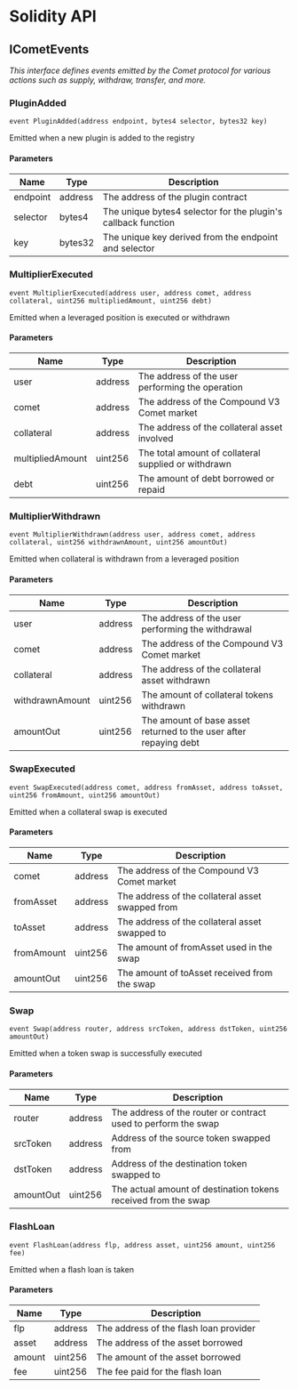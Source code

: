 # Solidity API

## ICometEvents

_This interface defines events emitted by the Comet protocol for various actions such as supply, withdraw, transfer, and more._

### PluginAdded

```solidity
event PluginAdded(address endpoint, bytes4 selector, bytes32 key)
```

Emitted when a new plugin is added to the registry

#### Parameters

| Name     | Type    | Description                                                   |
| -------- | ------- | ------------------------------------------------------------- |
| endpoint | address | The address of the plugin contract                            |
| selector | bytes4  | The unique bytes4 selector for the plugin's callback function |
| key      | bytes32 | The unique key derived from the endpoint and selector         |

### MultiplierExecuted

```solidity
event MultiplierExecuted(address user, address comet, address collateral, uint256 multipliedAmount, uint256 debt)
```

Emitted when a leveraged position is executed or withdrawn

#### Parameters

| Name             | Type    | Description                                          |
| ---------------- | ------- | ---------------------------------------------------- |
| user             | address | The address of the user performing the operation     |
| comet            | address | The address of the Compound V3 Comet market          |
| collateral       | address | The address of the collateral asset involved         |
| multipliedAmount | uint256 | The total amount of collateral supplied or withdrawn |
| debt             | uint256 | The amount of debt borrowed or repaid                |

### MultiplierWithdrawn

```solidity
event MultiplierWithdrawn(address user, address comet, address collateral, uint256 withdrawnAmount, uint256 amountOut)
```

Emitted when collateral is withdrawn from a leveraged position

#### Parameters

| Name            | Type    | Description                                                       |
| --------------- | ------- | ----------------------------------------------------------------- |
| user            | address | The address of the user performing the withdrawal                 |
| comet           | address | The address of the Compound V3 Comet market                       |
| collateral      | address | The address of the collateral asset withdrawn                     |
| withdrawnAmount | uint256 | The amount of collateral tokens withdrawn                         |
| amountOut       | uint256 | The amount of base asset returned to the user after repaying debt |

### SwapExecuted

```solidity
event SwapExecuted(address comet, address fromAsset, address toAsset, uint256 fromAmount, uint256 amountOut)
```

Emitted when a collateral swap is executed

#### Parameters

| Name       | Type    | Description                                      |
| ---------- | ------- | ------------------------------------------------ |
| comet      | address | The address of the Compound V3 Comet market      |
| fromAsset  | address | The address of the collateral asset swapped from |
| toAsset    | address | The address of the collateral asset swapped to   |
| fromAmount | uint256 | The amount of fromAsset used in the swap         |
| amountOut  | uint256 | The amount of toAsset received from the swap     |

### Swap

```solidity
event Swap(address router, address srcToken, address dstToken, uint256 amountOut)
```

Emitted when a token swap is successfully executed

#### Parameters

| Name      | Type    | Description                                                    |
| --------- | ------- | -------------------------------------------------------------- |
| router    | address | The address of the router or contract used to perform the swap |
| srcToken  | address | Address of the source token swapped from                       |
| dstToken  | address | Address of the destination token swapped to                    |
| amountOut | uint256 | The actual amount of destination tokens received from the swap |

### FlashLoan

```solidity
event FlashLoan(address flp, address asset, uint256 amount, uint256 fee)
```

Emitted when a flash loan is taken

#### Parameters

| Name   | Type    | Description                            |
| ------ | ------- | -------------------------------------- |
| flp    | address | The address of the flash loan provider |
| asset  | address | The address of the asset borrowed      |
| amount | uint256 | The amount of the asset borrowed       |
| fee    | uint256 | The fee paid for the flash loan        |
